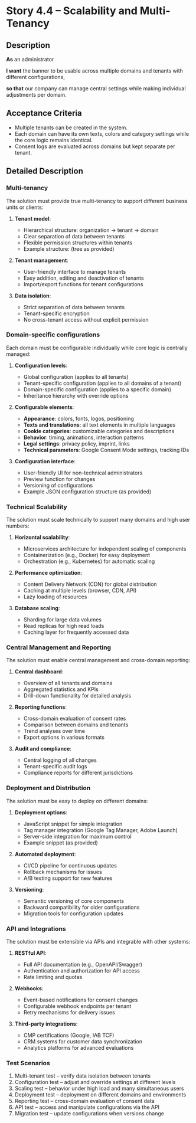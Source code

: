 # Story 4.4 – Scalability and Multi-Tenancy

## Description

**As** an administrator

**I want** the banner to be usable across multiple domains and tenants with different configurations,

**so that** our company can manage central settings while making individual adjustments per domain.

## Acceptance Criteria

- Multiple tenants can be created in the system.
- Each domain can have its own texts, colors and category settings while the core logic remains identical.
- Consent logs are evaluated across domains but kept separate per tenant.

## Detailed Description

### Multi-tenancy
The solution must provide true multi-tenancy to support different business units or clients:

1. **Tenant model**:
   - Hierarchical structure: organization → tenant → domain
   - Clear separation of data between tenants
   - Flexible permission structures within tenants
   - Example structure: (tree as provided)

2. **Tenant management**:
   - User-friendly interface to manage tenants
   - Easy addition, editing and deactivation of tenants
   - Import/export functions for tenant configurations

3. **Data isolation**:
   - Strict separation of data between tenants
   - Tenant-specific encryption
   - No cross-tenant access without explicit permission

### Domain-specific configurations
Each domain must be configurable individually while core logic is centrally managed:

1. **Configuration levels**:
   - Global configuration (applies to all tenants)
   - Tenant-specific configuration (applies to all domains of a tenant)
   - Domain-specific configuration (applies to a specific domain)
   - Inheritance hierarchy with override options

2. **Configurable elements**:
   - **Appearance**: colors, fonts, logos, positioning
   - **Texts and translations**: all text elements in multiple languages
   - **Cookie categories**: customizable categories and descriptions
   - **Behavior**: timing, animations, interaction patterns
   - **Legal settings**: privacy policy, imprint, links
   - **Technical parameters**: Google Consent Mode settings, tracking IDs

3. **Configuration interface**:
   - User-friendly UI for non-technical administrators
   - Preview function for changes
   - Versioning of configurations
   - Example JSON configuration structure (as provided)

### Technical Scalability
The solution must scale technically to support many domains and high user numbers:

1. **Horizontal scalability**:
   - Microservices architecture for independent scaling of components
   - Containerization (e.g., Docker) for easy deployment
   - Orchestration (e.g., Kubernetes) for automatic scaling

2. **Performance optimization**:
   - Content Delivery Network (CDN) for global distribution
   - Caching at multiple levels (browser, CDN, API)
   - Lazy loading of resources

3. **Database scaling**:
   - Sharding for large data volumes
   - Read replicas for high read loads
   - Caching layer for frequently accessed data

### Central Management and Reporting
The solution must enable central management and cross-domain reporting:

1. **Central dashboard**:
   - Overview of all tenants and domains
   - Aggregated statistics and KPIs
   - Drill-down functionality for detailed analysis

2. **Reporting functions**:
   - Cross-domain evaluation of consent rates
   - Comparison between domains and tenants
   - Trend analyses over time
   - Export options in various formats

3. **Audit and compliance**:
   - Central logging of all changes
   - Tenant-specific audit logs
   - Compliance reports for different jurisdictions

### Deployment and Distribution
The solution must be easy to deploy on different domains:

1. **Deployment options**:
   - JavaScript snippet for simple integration
   - Tag manager integration (Google Tag Manager, Adobe Launch)
   - Server-side integration for maximum control
   - Example snippet (as provided)

2. **Automated deployment**:
   - CI/CD pipeline for continuous updates
   - Rollback mechanisms for issues
   - A/B testing support for new features

3. **Versioning**:
   - Semantic versioning of core components
   - Backward compatibility for older configurations
   - Migration tools for configuration updates

### API and Integrations
The solution must be extensible via APIs and integrable with other systems:

1. **RESTful API**:
   - Full API documentation (e.g., OpenAPI/Swagger)
   - Authentication and authorization for API access
   - Rate limiting and quotas

2. **Webhooks**:
   - Event-based notifications for consent changes
   - Configurable webhook endpoints per tenant
   - Retry mechanisms for delivery issues

3. **Third-party integrations**:
   - CMP certifications (Google, IAB TCF)
   - CRM systems for customer data synchronization
   - Analytics platforms for advanced evaluations

### Test Scenarios
1. Multi-tenant test – verify data isolation between tenants
2. Configuration test – adjust and override settings at different levels
3. Scaling test – behavior under high load and many simultaneous users
4. Deployment test – deployment on different domains and environments
5. Reporting test – cross-domain evaluation of consent data
6. API test – access and manipulate configurations via the API
7. Migration test – update configurations when versions change

